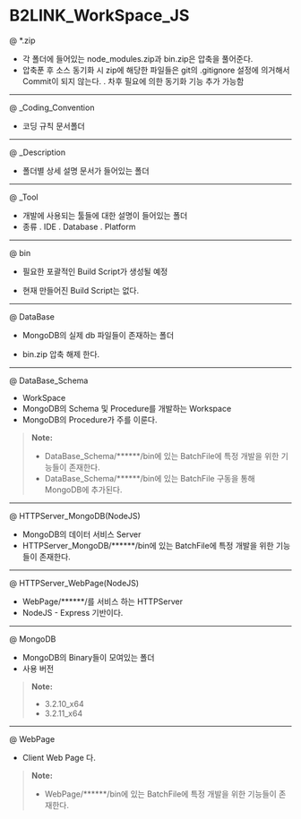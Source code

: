 B2LINK_WorkSpace_JS
===================


@ *.zip
 - 각 폴더에 들어있는 node_modules.zip과 bin.zip은 압축을 풀어준다.
 - 압축푼 후 소스 동기화 시 zip에 해당한 파일들은 git의 .gitignore 설정에 의거해서 Commit이 되지 않는다.
  . 차후 필요에 의한 동기화 기능 추가 가능함

-------------
@ _Coding_Convention
 - 코딩 규칙 문서폴더


-------------
@ _Description
 - 폴더별 상세 설명 문서가 들어있는 폴더


-------------
@ _Tool
 - 개발에 사용되는 툴들에 대한 설명이 들어있는 폴더
 - 종류
  . IDE
  . Database
  . Platform


-------------
@ bin
 - 필요한 포괄적인 Build Script가 생성될 예정

 - 현재 만들어진 Build Script는 없다.


-------------
@ DataBase
 - MongoDB의 실제 db 파일들이 존재하는 폴더

 - bin.zip 압축 해제 한다.


-------------
@ DataBase_Schema
 - WorkSpace
 - MongoDB의 Schema 및 Procedure를 개발하는 Workspace
 - MongoDB의 Procedure가 주를 이룬다.

> **Note:**
> - DataBase_Schema/******/bin에 있는 BatchFile에 특정 개발을 위한 기능들이 존재한다.
> - DataBase_Schema/******/bin에 있는 BatchFile 구동을 통해 MongoDB에 추가된다.


-------------
@ HTTPServer_MongoDB(NodeJS)
 - MongoDB의 데이터 서비스 Server
 - HTTPServer_MongoDB/******/bin에 있는 BatchFile에 특정 개발을 위한 기능들이 존재한다.


-------------
@ HTTPServer_WebPage(NodeJS)
 - WebPage/******/를 서비스 하는 HTTPServer
 - NodeJS - Express 기반이다.


-------------
@ MongoDB
 - MongoDB의 Binary들이 모여있는 폴더
 - 사용 버전
> **Note:**
> - 3.2.10_x64
> - 3.2.11_x64


-------------
@ WebPage
 - Client Web Page 다.
> **Note:**
> - WebPage/******/bin에 있는 BatchFile에 특정 개발을 위한 기능들이 존재한다.